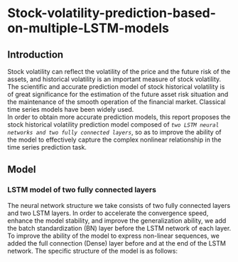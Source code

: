 # Stock-volatility-prediction-based-on-multiple-LSTM-models
## Introduction
Stock volatility can reflect the volatility of the price and the future risk of the assets, and historical volatility is an important measure of stock volatility. The scientific and accurate prediction model of stock historical volatility is of great significance for the estimation of the future asset risk situation and the maintenance of the smooth operation of the financial market. Classical time series models have been widely used. <br>In order to obtain more accurate prediction models, this report proposes the stock historical volatility prediction model composed of *`two LSTM neural networks and two fully connected layers`*, so as to improve the ability of the model to effectively capture the complex nonlinear relationship in the time series prediction task.
## Model
### LSTM model of two fully connected layers
The neural network structure we take consists of two fully connected layers and two LSTM layers. In order to accelerate the convergence speed, enhance the model stability, and improve the generalization ability, we add the batch standardization (BN) layer before the LSTM network of each layer. To improve the ability of the model to express non-linear sequences, we added the full connection (Dense) layer before and at the end of the LSTM network. The specific structure of the model is as follows:
